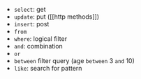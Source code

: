 - `select`: get
- `update`: put ([[http methods]])
- `insert`: post
- `from`
- `where`: logical filter
- `and`: combination
- `or`
- `between` filter query (age `between` 3 `and` 10)
- `like`: search for pattern